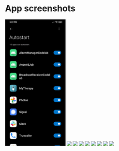 # App screenshots

<img src="auto-start.png"  width="200"> <img src="screenshots/number-selector.png" width="200"> 
<img src="screenshots/dial-pad.png" width="200">  <img src="screenshots/on-call.png" width="200"> 
<img src="screenshots/recent-calls.png" width="200"> <img src="screenshots/contacts-list.png" width="200"> 
<img src="screenshots/profile-details.png" width="200"> <img src="screenshots/recent-calls.png" width="200"> <img src="screenshots/settings.png" width="200">
